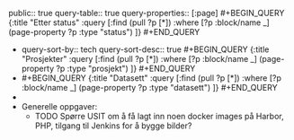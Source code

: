 public:: true
query-table:: true
query-properties:: [:page]
#+BEGIN_QUERY
	{:title "Etter status"
     :query [:find (pull ?p [*])
	 :where
         [?p :block/name _]
         (page-property ?p :type "status")
]}
#+END_QUERY

- query-sort-by:: tech
  query-sort-desc:: true
  #+BEGIN_QUERY
  	{:title "Prosjekter"
       :query [:find (pull ?p [*])
  	:where
           [?p :block/name _]
           (page-property ?p :type "prosjekt")
  ]}
  #+END_QUERY
- #+BEGIN_QUERY
  	{:title "Datasett"
       :query [:find (pull ?p [*])
  	 :where
           [?p :block/name _]
           (page-property ?p :type "datasett")
  ]}
  #+END_QUERY
-
- Generelle oppgaver:
	- TODO Spørre USIT om å få lagt inn noen docker images på Harbor, PHP, tilgang til Jenkins for å bygge bilder?